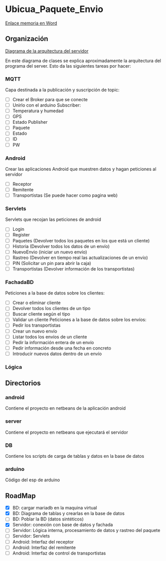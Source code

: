 # Ubicua_Paquete_Envio

[Enlace memoria en Word](https://docs.google.com/document/d/1EwQTDTlvPVAPi7CF_E9ypvhFXsR4SJYN-_lQEtFpixw/edit?usp=sharing)

## Organización

[Diagrama de la arquitectura del servidor](\images\Diagrama-ubicua.drawio.png)

En este diagrama de clases se explica aproximadamente la arquitectura del programa del server. Esto da las siguientes tareas por hacer:
### MQTT
Capa destinada a la publicación y suscripción de topic:
- [ ] Crear el Broker para que se conecte
- [ ] Unirlo con el arduino
Subscriber:
- [ ] Temperatura y humedad
- [ ] GPS
- [ ] Estado
Publisher
- [ ] Paquete
- [ ] Estado
- [ ] ID
- [ ] PW

### Android
Crear las aplicaciones Android que muestren datos y hagan peticiones al servidor
- [ ] Receptor
- [ ] Remitente
- [ ] Transportistas (Se puede hacer como pagina web)

### Servlets
Servlets que recojan las peticiones de android
- [ ] Login
- [ ] Register
- [ ] Paquetes (Devolver todos los paquetes en los que está un cliente)
- [ ] Historia (Devolver todos los datos de un envío)
- [ ] NuevoEnvio (iniciar un nuevo envío)
- [ ] Rastreo (Devolver en tiempo real las actualizaciones de un envío)
- [ ] PIN (Solicitar un pin para abrir la caja)
- [ ] Transportistas (Devolver información de los transportistas)

### FachadaBD
Peticiones a la base de datos sobre los clientes:
- [ ] Crear o eliminar cliente
- [ ] Devolver todos los clientes de un tipo
- [ ] Buscar cliente según el tipo
- [ ] Validar un cliente
Peticiones a la base de datos sobre los envíos:
- [ ] Pedir los transportistas
- [ ] Crear un nuevo envío
- [ ] Listar todos los envíos de un cliente
- [ ] Pedir la información entera de un envío
- [ ] Pedir información desde una fecha en concreto
- [ ] Introducir nuevos datos dentro de un envío

### Lógica

## Directorios

### android
Contiene el proyecto en netbeans de la aplicación android

### server
Contiene el proyecto en netbeans que ejecutará el servidor

### DB 
Contiene los scripts de carga de tablas y datos en la base de datos

### arduino
Código del esp de arduino

## RoadMap

- [X] BD: cargar mariadb en la maquina virtual
- [X] BD: Diagrama de tablas y crearlas en la base de datos
- [ ] BD: Poblar la BD (datos sintéticos)
- [X] Servidor: conexión con base de datos y fachada
- [ ] Servidor: Lógica interna, procesamiento de datos y rastreo del paquete
- [ ] Servidor: Servlets
- [ ] Android: Interfaz del receptor
- [ ] Android: Interfaz del remitente
- [ ] Android: Interfaz de control de transportistas
